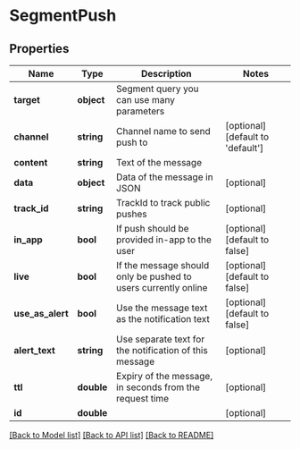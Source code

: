 # SegmentPush

## Properties
Name | Type | Description | Notes
------------ | ------------- | ------------- | -------------
**target** | **object** | Segment query you can use many parameters | 
**channel** | **string** | Channel name to send push to | [optional] [default to 'default']
**content** | **string** | Text of the message | 
**data** | **object** | Data of the message in JSON | [optional] 
**track_id** | **string** | TrackId to track public pushes | [optional] 
**in_app** | **bool** | If push should be provided in-app to the user | [optional] [default to false]
**live** | **bool** | If the message should only be pushed to users currently online | [optional] [default to false]
**use_as_alert** | **bool** | Use the message text as the notification text | [optional] [default to false]
**alert_text** | **string** | Use separate text for the notification of this message | [optional] 
**ttl** | **double** | Expiry of the message, in seconds from the request time | [optional] 
**id** | **double** |  | [optional] 

[[Back to Model list]](../README.md#documentation-for-models) [[Back to API list]](../README.md#documentation-for-api-endpoints) [[Back to README]](../README.md)


